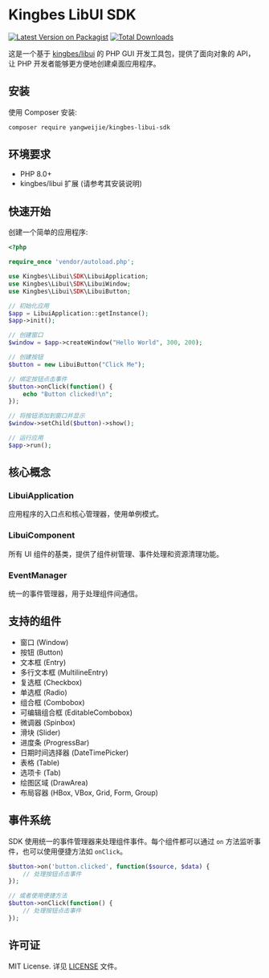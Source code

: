 # Kingbes LibUI SDK

[![Latest Version on Packagist](https://img.shields.io/packagist/v/yangweijie/kingbes-libui-sdk.svg?style=flat-square)](https://packagist.org/packages/yangweijie/kingbes-libui-sdk)
[![Total Downloads](https://img.shields.io/packagist/dt/yangweijie/kingbes-libui-sdk.svg?style=flat-square)](https://packagist.org/packages/yangweijie/kingbes-libui-sdk)

这是一个基于 [kingbes/libui](https://github.com/kingbes/libui) 的 PHP GUI 开发工具包，提供了面向对象的 API，让 PHP 开发者能够更方便地创建桌面应用程序。

## 安装

使用 Composer 安装:

```bash
composer require yangweijie/kingbes-libui-sdk
```

## 环境要求

- PHP 8.0+
- kingbes/libui 扩展 (请参考其安装说明)

## 快速开始

创建一个简单的应用程序:

```php
<?php

require_once 'vendor/autoload.php';

use Kingbes\Libui\SDK\LibuiApplication;
use Kingbes\Libui\SDK\LibuiWindow;
use Kingbes\Libui\SDK\LibuiButton;

// 初始化应用
$app = LibuiApplication::getInstance();
$app->init();

// 创建窗口
$window = $app->createWindow("Hello World", 300, 200);

// 创建按钮
$button = new LibuiButton("Click Me");

// 绑定按钮点击事件
$button->onClick(function() {
    echo "Button clicked!\n";
});

// 将按钮添加到窗口并显示
$window->setChild($button)->show();

// 运行应用
$app->run();
```

## 核心概念

### LibuiApplication
应用程序的入口点和核心管理器，使用单例模式。

### LibuiComponent
所有 UI 组件的基类，提供了组件树管理、事件处理和资源清理功能。

### EventManager
统一的事件管理器，用于处理组件间通信。

## 支持的组件

- 窗口 (Window)
- 按钮 (Button)
- 文本框 (Entry)
- 多行文本框 (MultilineEntry)
- 复选框 (Checkbox)
- 单选框 (Radio)
- 组合框 (Combobox)
- 可编辑组合框 (EditableCombobox)
- 微调器 (Spinbox)
- 滑块 (Slider)
- 进度条 (ProgressBar)
- 日期时间选择器 (DateTimePicker)
- 表格 (Table)
- 选项卡 (Tab)
- 绘图区域 (DrawArea)
- 布局容器 (HBox, VBox, Grid, Form, Group)

## 事件系统

SDK 使用统一的事件管理器来处理组件事件。每个组件都可以通过 `on` 方法监听事件，也可以使用便捷方法如 `onClick`。

```php
$button->on('button.clicked', function($source, $data) {
    // 处理按钮点击事件
});

// 或者使用便捷方法
$button->onClick(function() {
    // 处理按钮点击事件
});
```

## 许可证

MIT License. 详见 [LICENSE](LICENSE) 文件。